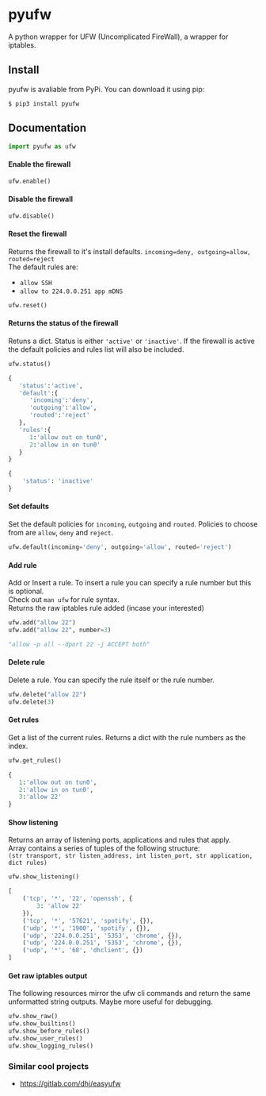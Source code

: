 # pyufw
A python wrapper for UFW (Uncomplicated FireWall), a wrapper for iptables.

## Install
pyufw is avaliable from PyPi. You can download it using pip:

```console
$ pip3 install pyufw
```

## Documentation

```python
import pyufw as ufw
```

#### Enable the firewall
```python
ufw.enable()
```

#### Disable the firewall
```python
ufw.disable()
```

#### Reset the firewall
Returns the firewall to it's install defaults. `incoming=deny, outgoing=allow, routed=reject`  
The default rules are:
  * `allow SSH`
  * `allow to 224.0.0.251 app mDNS`
```python
ufw.reset()
```


#### Returns the status of the firewall
Retuns a dict. Status is either `'active'` or `'inactive'`. If the firewall is active the default policies and rules list will also be included.
```python
ufw.status()
```
```python
{ 
   'status':'active',
   'default':{ 
      'incoming':'deny',
      'outgoing':'allow',
      'routed':'reject'
   },
   'rules':{ 
      1:'allow out on tun0',
      2:'allow in on tun0'
   }
}
```
```python
{
    'status': 'inactive'
}
```

#### Set defaults
Set the default policies for `incoming`, `outgoing` and `routed`. Policies to choose from are `allow`, `deny` and `reject`.
```python
ufw.default(incoming='deny', outgoing='allow', routed='reject')
```

#### Add rule
Add or Insert a rule. To insert a rule you can specify a rule number but this is optional.  
Check out `man ufw` for rule syntax.  
Returns the raw iptables rule added (incase your interested)
```python
ufw.add("allow 22")
ufw.add("allow 22", number=3)
```
```python
"allow -p all --dport 22 -j ACCEPT both"
```

#### Delete rule
Delete a rule. You can specify the rule itself or the rule number.
```python
ufw.delete("allow 22")
ufw.delete(3)
```

#### Get rules
Get a list of the current rules. Returns a dict with the rule numbers as the index.
```python
ufw.get_rules()
```
```python
{ 
   1:'allow out on tun0',
   2:'allow in on tun0',
   3:'allow 22'
}
```

#### Show listening
Returns an array of listening ports, applications and rules that apply.  
Array contains a series of tuples of the following structure:  
`(str transport, str listen_address, int listen_port, str application, dict rules)`
```python
ufw.show_listening()
```
```python
[
    ('tcp', '*', '22', 'openssh', {
        3: 'allow 22'
    }), 
    ('tcp', '*', '57621', 'spotify', {}), 
    ('udp', '*', '1900', 'spotify', {}), 
    ('udp', '224.0.0.251', '5353', 'chrome', {}), 
    ('udp', '224.0.0.251', '5353', 'chrome', {}), 
    ('udp', '*', '68', 'dhclient', {})
]
```

#### Get raw iptables output
The following resources mirror the ufw cli commands and return the same unformatted string outputs. Maybe more useful for debugging.
```python
ufw.show_raw()
ufw.show_builtins()
ufw.show_before_rules()
ufw.show_user_rules()
ufw.show_logging_rules()
```

### Similar cool projects
  * https://gitlab.com/dhj/easyufw


